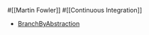 #[[Martin Fowler]] #[[Continuous Integration]]

- [BranchByAbstraction](https://bliki-ja.github.io/BranchByAbstraction)
